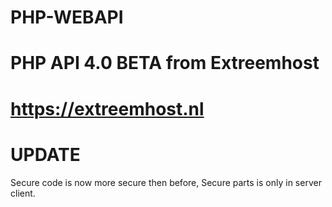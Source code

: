 # PHP-WEBAPI
# PHP API 4.0 BETA from Extreemhost
# https://extreemhost.nl

# UPDATE
Secure code is now more secure then before, Secure parts is only in server client.

